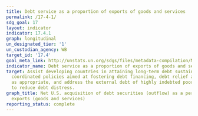 ```yaml
---
title: Debt service as a proportion of exports of goods and services
permalink: /17-4-1/
sdg_goal: 17
layout: indicator
indicator: 17.4.1
graph: longitudinal
un_designated_tier: '1'
un_custodian_agency: WB
target_id: '17.4'
goal_meta_link: http://unstats.un.org/sdgs/files/metadata-compilation/Metadata-Goal-17.pdf
indicator_name: Debt service as a proportion of exports of goods and services
target: Assist developing countries in attaining long-term debt sustainability through
  coordinated policies aimed at fostering debt financing, debt relief and debt restructuring,
  as appropriate, and address the external debt of highly indebted poor countries
  to reduce debt distress.
graph_title: Net U.S. acquisition of debt securities (outflow) as a percentage of
  exports (goods and services)
reporting_status: complete
---
```

